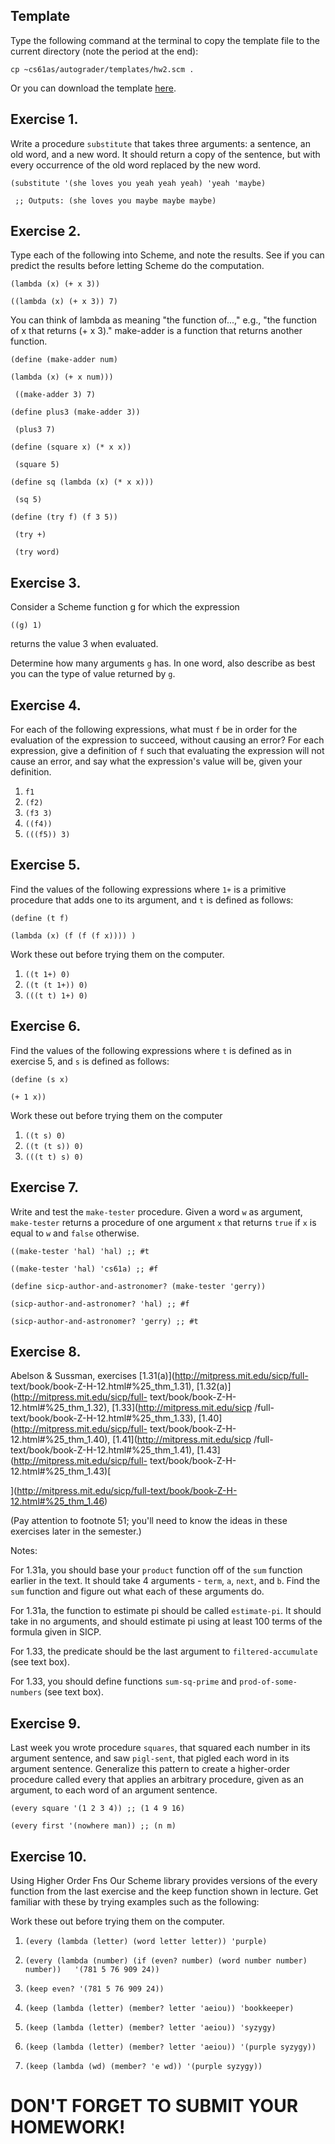 ## Template

Type the following command at the terminal to copy the template file to the
current directory (note the period at the end):

    
    cp ~cs61as/autograder/templates/hw2.scm .

Or you can download the template
[here](http://inst.eecs.berkeley.edu/~cs61as/templates/hw2.scm).

## Exercise 1.

  
Write a procedure `substitute` that takes three arguments: a sentence, an old
word, and a new word. It should return a copy of the sentence, but with every
occurrence of the old word replaced by the new word.

`(substitute '(she loves you yeah yeah yeah) 'yeah 'maybe)`

` ;; Outputs: (she loves you maybe maybe maybe)`

## Exercise 2.

  
Type each of the following into Scheme, and note the results. See if you can
predict the results before letting Scheme do the computation.

`(lambda (x) (+ x 3)) `

`((lambda (x) (+ x 3)) 7) `

You can think of lambda as meaning "the function of...," e.g., "the function
of x that returns (+ x 3)." make-adder is a function that returns another
function.

`(define (make-adder num)`

` (lambda (x) (+ x num))) `

` ((make-adder 3) 7)`

`(define plus3 (make-adder 3)) `

` (plus3 7)`

`(define (square x) (* x x)) `

` (square 5)`

`(define sq (lambda (x) (* x x))) `

` (sq 5)`

`(define (try f) (f 3 5)) `

` (try +)`

` (try word)`

## Exercise 3.

  
Consider a Scheme function g for which the expression

`((g) 1) `

returns the value 3 when evaluated.

Determine how many arguments `g` has. In one word, also describe as best you
can the type of value returned by `g`.

## Exercise 4.

  
For each of the following expressions, what must `f` be in order for the
evaluation of the expression to succeed, without causing an error? For each
expression, give a definition of `f` such that evaluating the expression will
not cause an error, and say what the expression's value will be, given your
definition.

  1. `f1`
  2. `(f2)`
  3. `(f3 3)`
  4. `((f4))`
  5. `(((f5)) 3)`

## Exercise 5.

  
Find the values of the following expressions where `1+` is a primitive
procedure that adds one to its argument, and `t` is defined as follows:

`(define (t f) `

` (lambda (x) (f (f (f x)))) ) `

Work these out before trying them on the computer.

  1. `((t 1+) 0)`
  2. `((t (t 1+)) 0)`
  3. `(((t t) 1+) 0)`

## Exercise 6.

  
Find the values of the following expressions where `t` is defined as in
exercise 5, and `s` is defined as follows:

`(define (s x) `

` (+ 1 x)) `

Work these out before trying them on the computer

  1. `((t s) 0) `
  2. `((t (t s)) 0) `
  3. `(((t t) s) 0)`

## Exercise 7.

  
Write and test the `make-tester` procedure. Given a word `w` as argument,
`make-tester` returns a procedure of one argument `x` that returns `true` if
`x` is equal to `w` and `false` otherwise.

`((make-tester 'hal) 'hal) ;; #t`

`((make-tester 'hal) 'cs61a) ;; #f`

`(define sicp-author-and-astronomer? (make-tester 'gerry)) `

`(sicp-author-and-astronomer? 'hal) ;; #f`

`(sicp-author-and-astronomer? 'gerry) ;; #t`

## Exercise 8.

  
Abelson & Sussman, exercises [1.31(a)](http://mitpress.mit.edu/sicp/full-
text/book/book-Z-H-12.html#%25_thm_1.31),
[1.32(a)](http://mitpress.mit.edu/sicp/full-
text/book/book-Z-H-12.html#%25_thm_1.32), [1.33](http://mitpress.mit.edu/sicp
/full-text/book/book-Z-H-12.html#%25_thm_1.33),
[1.40](http://mitpress.mit.edu/sicp/full-
text/book/book-Z-H-12.html#%25_thm_1.40), [1.41](http://mitpress.mit.edu/sicp
/full-text/book/book-Z-H-12.html#%25_thm_1.41),
[1.43](http://mitpress.mit.edu/sicp/full-
text/book/book-Z-H-12.html#%25_thm_1.43)[

](http://mitpress.mit.edu/sicp/full-text/book/book-Z-H-12.html#%25_thm_1.46)

(Pay attention to footnote 51; you'll need to know the ideas in these
exercises later in the semester.)

Notes:

For 1.31a, you should base your `product` function off of the `sum` function
earlier in the text. It should take 4 arguments - `term`, `a`, `next`, and
`b`. Find the `sum` function and figure out what each of these arguments do.

For 1.31a, the function to estimate pi should be called `estimate-pi`. It
should take in no arguments, and should estimate pi using at least 100 terms
of the formula given in SICP.

For 1.33, the predicate should be the last argument to `filtered-accumulate`
(see text box).

For 1.33, you should define functions `sum-sq-prime` and `prod-of-some-
numbers` (see text box).

## Exercise 9.

  
Last week you wrote procedure `squares`, that squared each number in its
argument sentence, and saw `pigl-sent`, that pigled each word in its argument
sentence. Generalize this pattern to create a higher-order procedure called
every that applies an arbitrary procedure, given as an argument, to each word
of an argument sentence.

`(every square '(1 2 3 4)) ;; (1 4 9 16) `

`(every first '(nowhere man)) ;; (n m)`

## Exercise 10.

  
Using Higher Order Fns Our Scheme library provides versions of the every
function from the last exercise and the keep function shown in lecture. Get
familiar with these by trying examples such as the following:

Work these out before trying them on the computer.

  1. `(every (lambda (letter) (word letter letter)) 'purple) `
  2. `(every (lambda (number) (if (even? number) (word number number) number))  
'(781 5 76 909 24)) `

  3. `(keep even? '(781 5 76 909 24)) `
  4. `(keep (lambda (letter) (member? letter 'aeiou)) 'bookkeeper) `
  5. `(keep (lambda (letter) (member? letter 'aeiou)) 'syzygy) `
  6. `(keep (lambda (letter) (member? letter 'aeiou)) '(purple syzygy)) `
  7. `(keep (lambda (wd) (member? 'e wd)) '(purple syzygy))`

# **DON'T FORGET TO SUBMIT YOUR HOMEWORK!**

